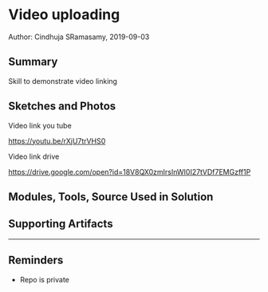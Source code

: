 #  Video uploading
Author: Cindhuja SRamasamy, 2019-09-03

## Summary
Skill to demonstrate video linking

## Sketches and Photos
Video link you tube

https://youtu.be/rXjU7trVHS0

Video link drive

https://drive.google.com/open?id=18V8QX0zmIrsInWI0I27tVDf7EMGzff1P

## Modules, Tools, Source Used in Solution


## Supporting Artifacts


-----

## Reminders
- Repo is private
